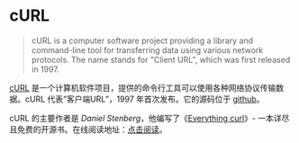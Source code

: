 # cURL

> cURL is a computer software project providing a library and command-line tool for transferring data using various network protocols. The name stands for "Client URL", which was first released in 1997.

[cURL][1] 是一个计算机软件项目，提供的命令行工具可以使用各种网络协议传输数据。cURL 代表“客户端URL”，1997 年首次发布。它的源码位于 [github][3]。

cURL 的主要作者是 *Daniel Stenberg*，他编写了《[Everything curl][2]》- 一本详尽且免费的开源书。在线阅读地址：[点击阅读][4]。

[1]: https://curl.haxx.se/
[2]: https://curl.haxx.se/book.html
[3]: https://github.com/curl/curl
[4]: https://ec.haxx.se/